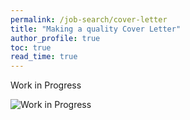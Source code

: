 ```yaml
---
permalink: /job-search/cover-letter
title: "Making a quality Cover Letter"
author_profile: true
toc: true
read_time: true
---
```


Work in Progress

![Work in Progress](https://media.giphy.com/media/3oxRm9NLuGHvWCZcdO/giphy.gif)